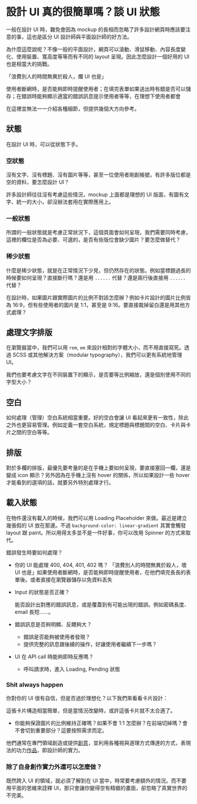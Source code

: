 # 設計 UI 真的很簡單嗎？談 UI 狀態

一般在設計 UI 時，難免會因為 mockup 的長相而忽略了許多設計網頁時應該要注意的事，這也是區分 UI 設計師與平面設計師的好方法。 

為什麼這麼說呢？不像一般的平面設計，網頁可以滾動、滑鼠移動、內容長度變化、使用裝置、寬高度等等而有不同的 layout 呈現。因此怎麼設計一個好用的 UI 也是相當大的挑戰。

「浪費別人的時間無異於殺人，爛 UI 也是」

使用者斷網時，是否能夠即時提醒使用者；在填完表單如果送出時有錯是否可以儲存；在錯誤時能夠顯示適當的錯誤訊息提示使用者等等，在理想下使用者都會

在這裡並無法一一介紹各種細節，但提供幾個大方向參考。

## 狀態

在設計 UI 時，可以從狀態下手。

### 空狀態

沒有文字、沒有標題、沒有圖片等等，甚至一位使用者剛創帳號，有許多版位都是空的資料，要怎麼設計 UI？

許多設計師往往沒有考慮這些情況，mockup 上面都是理想的 UI 版面，有圖有文字、統一的大小，卻沒辦法套用在實際應用上。

### 一般狀態

所謂的一般狀態就是考慮正常狀況下，這個頁面會如何呈現，我們需要同時考慮，這裡的欄位是否為必要、可選的，是否有些版位會缺少圖片？要怎麼做替代？

### 稀少狀態

什麼是稀少狀態，就是在正常情況下少見，但仍然存在的狀態。例如當標題過長的時候要如何呈現？直接斷行嗎？還是用 `......` 代替？還是兩行後直接用 `......` 代替？

在設計時，如果圖片跟實際圖片的比例不對該怎麼辦？例如卡片設計的圖片比例皆為 16:9，但有些使用者的圖片是 1:1，甚至是 9:16。要直接裁掉留白還是用其他方式處理？

## 處理文字排版

在瀏覽器當中，我們可以用 `rem`, `em` 來設計相對的字體大小，而不用直接寫死。透過 SCSS 或其他解決方案（modular typography），我們可以更有系統地管理 UI。

我們也要考慮文字在不同裝置下的顯示，是否要等比例縮放，還是個別使用不同的字型大小？

## 空白

如何處理（管理）空白系統相當重要。好的空白會讓 UI 看起來更有一致性，除此之外也更容易管理。例如定義一套空白系統，規定標題與標題間的空白、卡片與卡片之間的空白等等。

## 排版

對於多欄的排版，最優先要考量的是在手機上要如何呈現，要直接塞回一欄，還是變成 icon 顯示？另外因為在手機上沒有 hover 的關係，所以如果設計一些 hover 才能看到的選項的話，就要另外特別處理才行。

## 載入狀態

在物件還沒有載入的時候，我們可以用 Loading Placeholder 來做。最近是建立幾張假的 UI 放在那邊。不過 `background-color: linear-gradient` 其實會觸發 layout 跟 paint。所以用得太多並不是一件好事，你可以改用 Spinner 的方式來取代。



錯誤發生時要如何處理？

- 你的 UI 能處理 400, 404, 401, 402 嗎？
  「浪費別人的時間無異於殺人，壞 UI 也是」如果使用者斷網時，是否能夠即時提醒使用者，在他們填完長長的表單後。或者直接在瀏覽器儲存以免資料丟失

- Input 的狀態是否正確？

  能否設計出對應的錯誤訊息，或是覆蓋到有可能出現的錯誤。例如密碼長度、email 長短......。

- 錯誤訊息是否夠明顯、反饋夠大？

  - 錯誤是否能夠被使用者發現？
  - 提供完整的訊息跟後續的操作，好讓使用者繼續下一步嗎？

- UI 在 API call 時能夠即時反應嗎？

  - 呼叫請求時，進入 Loading, Pending 狀態

### Shit always happen

你對你的 UI 很有自信，但是否過於理想化？以下我們來看看卡片設計：

這張卡片構造相當簡單，但是當情況改變時，或許這張卡片就不太合適了。

- 你能夠保證圖片的比例維持正確嗎？如果不會 1:1 怎麼辦？在前端切掉嗎？會不會切到重要部分？這要按照需求而定。

他們通常在專門領域創造或提供[創意](https://www.wikiwand.com/zh-tw/%E5%89%B5%E9%80%A0%E5%8A%9B)，並利用各種視與道理方式傳達的方式，表現法的功力[作品](https://www.wikiwand.com/zh-tw/%E4%BD%9C%E5%93%81)，即設計師的實力。

### 除了自身創作實力外還可以怎麼做？

既然跨入 UI 的領域，就必須了解到在 UI 當中，時常要考慮額外的情況。而不要用平面的思維來詮釋 UI，那只會讓你變得空有精緻的畫面，卻忽略了真實世界的不完美。
